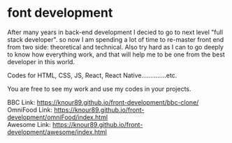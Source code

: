 # font development
After many years in back-end development I decied to go to next level "full stack developer". so now I am spending a lot of time to re-master front end from two side: theoretical and technical. Also try hard as I can to go deeply to know how everything work, and that will help me to be one from the best developer in this world.

Codes for HTML, CSS, JS, React, React Native..............etc.

You are free to see my work and use my codes in your projects.


BBC Link: https://knour89.github.io/front-development/bbc-clone/   <br>
OmniFood Link:  https://knour89.github.io/front-development/omniFood/index.html  <br>
Awesome Link: https://knour89.github.io/front-development/awesome/index.html
